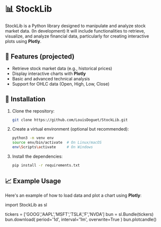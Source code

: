 # 📊 StockLib

StockLib is a Python library designed to manipulate and analyze stock market data. (In development) It will include functionalities to retrieve, visualize, and analyze financial data, particularly for creating interactive plots using **Plotly**.

## 🚀 Features (projected)

- Retrieve stock market data (e.g., historical prices)
- Display interactive charts with **Plotly**
- Basic and advanced technical analysis
- Support for OHLC data (Open, High, Low, Close)

## 🔧 Installation

1. Clone the repository:
    ```bash
    git clone https://github.com/LouisDoguet/StockLib.git
    ```
   
2. Create a virtual environment (optional but recommended):
    ```bash
    python3 -m venv env
    source env/bin/activate  # On Linux/macOS
    env\Scripts\activate     # On Windows
    ```

3. Install the dependencies:
    ```bash
    pip install -r requirements.txt
    ```

## 📈 Example Usage

Here's an example of how to load data and plot a chart using **Plotly**:

import StockLib as sl

tickers = ['GOOG','AAPL','MSFT','TSLA','F','NVDA']
bun = sl.Bundle(tickers)
bun.download(
    period='1d',
    interval='1m',
    overwrite=True
)
bun.plotcandle()
